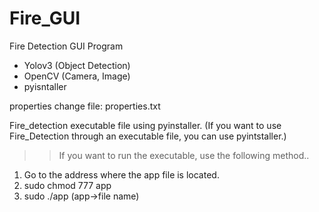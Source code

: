 # Fire_GUI

Fire Detection GUI Program
 - Yolov3 (Object Detection)
 - OpenCV (Camera, Image)
 - pyisntaller
 
properties change file: properties.txt

Fire_detection executable file using pyinstaller.
(If you want to use Fire_Detection through an executable file, you can use pyintstaller.)


>> If you want to run the executable, use the following method..

1) Go to the address where the app file is located.
2) sudo chmod 777 app
3) sudo ./app
(app->file name)
